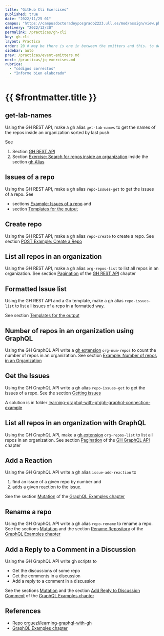 ```yaml
---
title: "GitHub Cli Exercises"
published: true
date: "2022/11/25 01"
campus: "https://campusdoctoradoyposgrado2223.ull.es/mod/assign/view.php?id=793"
delivery: "2022/12/30"
permalink: /practicas/gh-cli
key: gh-cli
layout: Practica
order: 20 # may be there is one in between the emitters and this. to decide
sidebar: auto
prev: /practicas/event-emitters.md
next: /practicas/jq-exercises.md
rubrica:
  - "códigos correctos"
  - "Informe bien elaborado"
---
```


# {{ $frontmatter.title }}


## get-lab-names

Using the GH REST API, make a gh alias `get-lab-names` to get the names of the repos inside an organization sorted by last push

See 

1. Section [GH REST API](/temas/introduccion-a-javascript/github-cli/gh-api.html)
2. Section [Exercise: Search for repos inside an organization](/temas/introduccion-a-javascript/github-cli/gh-alias.html#exercise-search-for-repos-inside-an-organization) inside the section [gh Alias](/temas/introduccion-a-javascript/github-cli/gh-alias.html)


## Issues of a repo

Using the GH REST API, make a gh alias `repo-issues-get` to get the issues of a repo. 
See  

* sections [Example: Issues of a repo](/temas/introduccion-a-javascript/github-cli/gh-api.html#example-issues-of-a-repo) and 
* section [Templates for the output](/temas/introduccion-a-javascript/github-cli/gh-api.html#templates-for-the-output)

## Create repo

Using the GH REST API, make a gh alias `repo-create` to create a repo. See
section [POST Example: Create a Repo](/temas/introduccion-a-javascript/github-cli/gh-api.html#post-example-create-a-repo)

## List all repos in an organization

Using the GH REST API, make a gh alias `org-repos-list` to list all repos in an organization. See
section [Pagination](/temas/introduccion-a-javascript/github-cli/gh-api.html#pagination) of the [GH REST API](/temas/introduccion-a-javascript/github-cli/gh-api.html) chapter

## Formatted Issue list

Using  the GH REST API and a Go  template, make a gh alias `repo-issues-list` to list all issues of a repo in a formatted way. 

See section 
[Templates for the output](/temas/introduccion-a-javascript/github-cli/gh-api.html#templates-for-the-output)

## Number of  repos in an organization using GraphQL

Using the GH GraphQL API write a [gh extension](/temas/introduccion-a-javascript/github-cli/gh-extension) `org-num-repos` to count the number of repos in an organization. See
section [Example: Number of repos in an Organization](/temas/introduccion-a-javascript/github-cli/gh-api-graphql.html#example-number-of-repos-in-an-organization) 


## Get the Issues 

Using the GH GraphQL API write a gh alias `repo-issues-get` to get the issues of a repo. See the section [Getting issues](/temas/introduccion-a-javascript/github-cli/gh-api-graphql.html#example-getting-issues)

A solution is in folder [learning-graphql-with-gh/gh-graphql-connection-example](https://github.com/crguezl/learning-graphql-with-gh/tree/main/gh-graphql-connection-example)

## List all repos in an organization with GraphQL

Using the GH GraphQL API, make a [gh extension](/temas/introduccion-a-javascript/github-cli/gh-extension) `org-repos-list` to list all repos in an organization. See
section [Pagination](/temas/introduccion-a-javascript/github-cli/gh-api-graphql.html#pagination) of the [GH GraphQL API](/temas/introduccion-a-javascript/github-cli/gh-api-graphql) chapter

## Add a Reaction

Using the GH GraphQL API write a gh alias `issue-add-reaction` to 

1. find an issue of a given repo by number and 
2. adds a given reaction to the issue. 

See the section [Mutation](/temas/introduccion-a-javascript/github-cli/gh-api-graphql.html#mutation) of the [GraphQL Examples chapter](/temas/introduccion-a-javascript/github-cli/gh-api-graphql.html#graphql-examples)

## Rename a repo

Using the GH GraphQL API write a gh alias `repo-rename` to rename a repo. See the sections [Mutation](/temas/introduccion-a-javascript/github-cli/gh-api-graphql.html#mutation) and the section [Rename Repository](/temas/introduccion-a-javascript/github-cli/gh-api-graphql.html#rename-repository) of the [GraphQL Examples chapter](/temas/introduccion-a-javascript/github-cli/gh-api-graphql.html#graphql-examples)

## Add a Reply to a Comment in a Discussion

Using the GH GraphQL API write  gh scripts to 

* Get the discussions of some repo
* Get the comments in a discussion
* Add a reply to a comment in a discussion
 
See the sections [Mutation](/temas/introduccion-a-javascript/github-cli/gh-api-graphql.html#mutation) and the section [Add Reply to Discussion Comment](/temas/introduccion-a-javascript/github-cli/gh-api-graphql.html#add-reply-to-discussion-comment) of the [GraphQL Examples chapter](/temas/introduccion-a-javascript/github-cli/gh-api-graphql.html#graphql-examples)

## References

* [Repo crguezl/learning-graphql-with-gh](https://github.com/crguezl/learning-graphql-with-gh)
* [GraphQL Examples chapter](/temas/introduccion-a-javascript/github-cli/gh-api-graphql.html#graphql-examples)